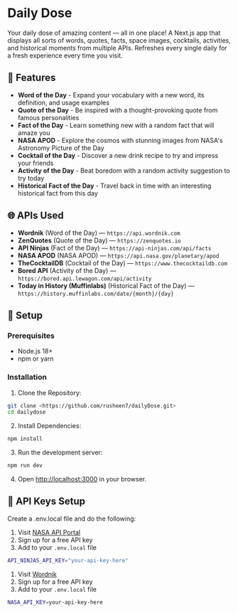 # Daily Dose

Your daily dose of amazing content — all in one place!
A Next.js app that displays all sorts of words, quotes, facts, space images, cocktails, activities, and historical moments from multiple APIs. Refreshes every single daily for a fresh experience every time you visit.

## 🌟 Features

- **Word of the Day** - Expand your vocabulary with a new word, its definition, and usage examples
- **Quote of the Day** - Be inspired with a thought-provoking quote from famous personalities
- **Fact of the Day** - Learn something new with a random fact that will amaze you
- **NASA APOD** - Explore the cosmos with stunning images from NASA's Astronomy Picture of the Day
- **Cocktail of the Day** - Discover a new drink recipe to try and impress your friends
- **Activity of the Day** - Beat boredom with a random activity suggestion to try today
- **Historical Fact of the Day** - Travel back in time with an interesting historical fact from this day

## 🌐 APIs Used

- **Wordnik** (Word of the Day) — `https://api.wordnik.com`
- **ZenQuotes** (Quote of the Day) — `https://zenquotes.io`
- **API Ninjas** (Fact of the Day) — `https://api-ninjas.com/api/facts`
- **NASA APOD** (NASA APOD) — `https://api.nasa.gov/planetary/apod`
- **TheCocktailDB** (Cocktail of the Day) — `https://www.thecocktaildb.com`
- **Bored API** (Activity of the Day) — `https://bored.api.lewagon.com/api/activity`
- **Today in History (Muffinlabs)** (Historical Fact of the Day) — `https://history.muffinlabs.com/date/{month}/{day}`

## 🚀 Setup

### Prerequisites

- Node.js 18+ 
- npm or yarn

### Installation

1. Clone the Repository:
```bash
git clone <https://github.com/rusheen7/dailyDose.git>
cd dailydose
```

2. Install Dependencies:
```bash
npm install
```

3. Run the development server:
```bash
npm run dev
```

4. Open [http://localhost:3000](http://localhost:3000) in your browser.

## 🔑 API Keys Setup

Create a .env.local file and do the following:
1. Visit [NASA API Portal](https://api.nasa.gov/)
2. Sign up for a free API key
3. Add to your `.env.local` file
```bash
API_NINJAS_API_KEY="your-api-key-here"
```


1. Visit [Wordnik](https://developer.wordnik.com/)
2. Sign up for a free API key
3. Add to your `.env.local` file
```bash
NASA_API_KEY=your-api-key-here
```
